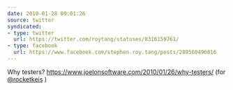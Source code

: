 ```yaml
---
date: 2010-01-28 09:01:26
source: twitter
syndicated:
- type: twitter
  url: https://twitter.com/roytang/statuses/8316159761/
- type: facebook
  url: https://www.facebook.com/stephen.roy.tang/posts/289560496016
---
```


Why testers? https://www.joelonsoftware.com/2010/01/26/why-testers/ (for [@rocketkeis](https://twitter.com/rocketkeis/) )